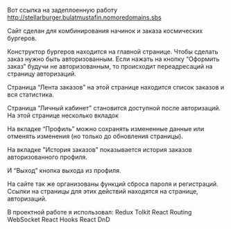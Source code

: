 Вот ссылка на задеплоенную работу http://stellarburger.bulatmustafin.nomoredomains.sbs

Сайт сделан для комбинирования начинок и заказа космических бургеров.

Конструктор бургеров находится на главной странице. Чтобы сделать заказ нужно быть авторизованным. Если нажать на кнопку “Оформить заказ” будучи не авторизованным, то происходит переадресаций на страницу авторизаций.

Страница “Лента заказов” на этой странице находится список заказов и вся статистика.

Страница “Личный кабинет” становится доступной после авторизаций. На этой странице несколько вкладок

На вкладке “Профиль” можно сохранять измененные данные или отменять изменения (но только до обновления страницы).

На вкладке "История заказов” показывается история заказов авторизованного профиля.

И “Выход” кнопка выхода из профиля.

На сайте так же организованы функций сброса пароля и регистраций. Ссылки на страницы для этих действий находятся на странице, авторизаций.



В проектной работе я использовал:
Redux Tolkit
React Routing
WebSocket
React Hooks
React DnD
